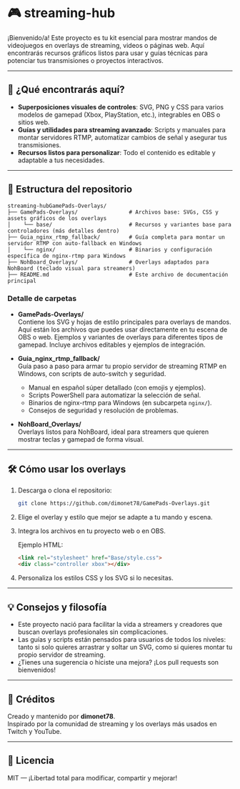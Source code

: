 # 🎮 streaming-hub

¡Bienvenido/a! Este proyecto es tu kit esencial para mostrar mandos de videojuegos en overlays de streaming, videos o páginas web. Aquí encontrarás recursos gráficos listos para usar y guías técnicas para potenciar tus transmisiones o proyectos interactivos.

---

## 🚀 ¿Qué encontrarás aquí?

- **Superposiciones visuales de controles**: SVG, PNG y CSS para varios modelos de gamepad (Xbox, PlayStation, etc.), integrables en OBS o sitios web.
- **Guías y utilidades para streaming avanzado**: Scripts y manuales para montar servidores RTMP, automatizar cambios de señal y asegurar tus transmisiones.
- **Recursos listos para personalizar**: Todo el contenido es editable y adaptable a tus necesidades.

---

## 📁 Estructura del repositorio

```
streaming-hubGamePads-Overlays/
├── GamePads-Overlays/                # Archivos base: SVGs, CSS y assets gráficos de los overlays
│    └── base/                        # Recursos y variantes base para controladores (más detalles dentro)
├── Guia_nginx_rtmp_fallback/         # Guía completa para montar un servidor RTMP con auto-fallback en Windows
│    └── nginx/                       # Binarios y configuración específica de nginx-rtmp para Windows
├── NohBoard_Overlays/                # Overlays adaptados para NohBoard (teclado visual para streamers)
├── README.md                         # Este archivo de documentación principal
```

### Detalle de carpetas

- **GamePads-Overlays/**  
  Contiene los SVG y hojas de estilo principales para overlays de mandos. Aquí están los archivos que puedes usar directamente en tu escena de OBS o web.
  Ejemplos y variantes de overlays para diferentes tipos de gamepad. Incluye archivos editables y ejemplos de integración.

- **Guia_nginx_rtmp_fallback/**  
  Guía paso a paso para armar tu propio servidor de streaming RTMP en Windows, con scripts de auto-switch y seguridad.
  - Manual en español súper detallado (con emojis y ejemplos).
  - Scripts PowerShell para automatizar la selección de señal.
  - Binarios de nginx-rtmp para Windows (en subcarpeta `nginx/`).
  - Consejos de seguridad y resolución de problemas.

- **NohBoard_Overlays/**  
  Overlays listos para NohBoard, ideal para streamers que quieren mostrar teclas y gamepad de forma visual.

---

## 🛠️ Cómo usar los overlays

1. Descarga o clona el repositorio:
   ```bash
   git clone https://github.com/dimonet78/GamePads-Overlays.git
   ```
2. Elige el overlay y estilo que mejor se adapte a tu mando y escena.
3. Integra los archivos en tu proyecto web o en OBS.

   Ejemplo HTML:
   ```html
   <link rel="stylesheet" href="Base/style.css">
   <div class="controller xbox"></div>
   ```

4. Personaliza los estilos CSS y los SVG si lo necesitas.

---

## 💡 Consejos y filosofía

- Este proyecto nació para facilitar la vida a streamers y creadores que buscan overlays profesionales sin complicaciones.
- Las guías y scripts están pensados para usuarios de todos los niveles: tanto si solo quieres arrastrar y soltar un SVG, como si quieres montar tu propio servidor de streaming.
- ¿Tienes una sugerencia o hiciste una mejora? ¡Los pull requests son bienvenidos!

---

## 👤 Créditos

Creado y mantenido por **dimonet78**.  
Inspirado por la comunidad de streaming y los overlays más usados en Twitch y YouTube.

---

## 📄 Licencia

MIT — ¡Libertad total para modificar, compartir y mejorar!
